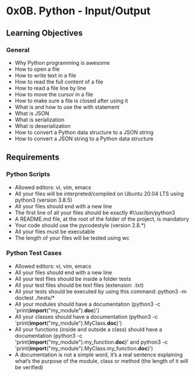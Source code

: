 # 0x0B. Python - Input/Output

## Learning Objectives

### General

- Why Python programming is awesome 
- How to open a file 
- How to write text in a file 
- How to read the full content of a file 
- How to read a file line by line 
- How to move the cursor in a file 
- How to make sure a file is closed after using it 
- What is and how to use the with statement 
- What is JSON 
- What is serialization 
- What is deserialization 
- How to convert a Python data structure to a JSON string 
- How to convert a JSON string to a Python data structure 

## Requirements 

### Python Scripts 

- Allowed editors: vi, vim, emacs 
- All your files will be interpreted/compiled on Ubuntu 20.04 LTS using python3 (version 3.8.5) 
- All your files should end with a new line 
- The first line of all your files should be exactly #!/usr/bin/python3 
- A README.md file, at the root of the folder of the project, is mandatory 
- Your code should use the pycodestyle (version 2.8.\*) 
- All your files must be executable 
- The length of your files will be tested using wc 

### Python Test Cases 

- Allowed editors: vi, vim, emacs 
- All your files should end with a new line 
- All your test files should be inside a folder tests 
- All your test files should be text files (extension: .txt) 
- All your tests should be executed by using this command: python3 -m doctest ./tests/\* 
- All your modules should have a documentation (python3 -c 'print(__import__("my_module").__doc__)') 
- All your classes should have a documentation (python3 -c 'print(__import__("my_module").MyClass.__doc__)') 
- All your functions (inside and outside a class) should have a documentation (python3 -c 'print(__import__("my_module").my_function.__doc__)' and python3 -c 'print(__import__("my_module").MyClass.my_function.__doc__)') 
- A documentation is not a simple word, it’s a real sentence explaining what’s the purpose of the module, class or method (the length of it will be verified) 
